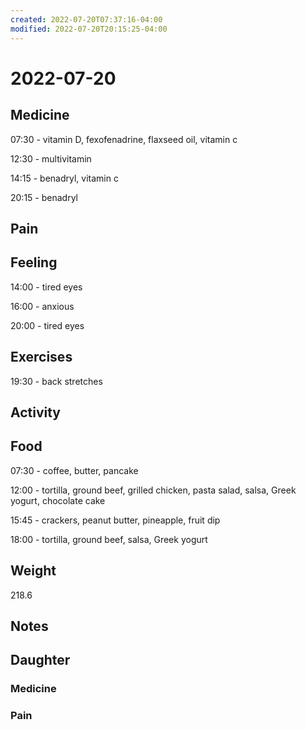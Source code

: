 ```yaml
---
created: 2022-07-20T07:37:16-04:00
modified: 2022-07-20T20:15:25-04:00
---
```


# 2022-07-20

## Medicine

07:30 - vitamin D, fexofenadrine, flaxseed oil, vitamin c 

12:30 - multivitamin 

14:15 - benadryl, vitamin c 

20:15 - benadryl 

## Pain


## Feeling

14:00 - tired eyes

16:00 - anxious

20:00 - tired eyes


## Exercises

19:30 - back stretches 


## Activity


## Food

07:30 - coffee, butter, pancake

12:00 - tortilla, ground beef, grilled chicken, pasta salad, salsa, Greek yogurt, chocolate cake 

15:45 - crackers, peanut butter, pineapple, fruit dip

18:00 - tortilla, ground beef, salsa, Greek yogurt

## Weight

218.6


## Notes


## Daughter


### Medicine


### Pain
